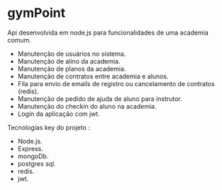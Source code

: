 # gymPoint

 Api desenvolvida em node.js para funcionalidades de uma academia comum.
 
  - Manutenção de usuários no sistema.
  - Manutenção de alino da academia.
  - Manutenção de planos da academia.
  - Manutenção de contratos entre academia e alunos.
  - Fila para envio de emails de registro ou cancelamento de contratos (redis).
  - Manutenção de pedido de ajuda de aluno para instrutor.
  - Manutenção do checkin do aluno na academia.
  - Login da aplicação com jwt.
  
  Tecnologias key do projeto : 
  
   - Node.js.
   - Express.
   - mongoDb.
   - postgres sql.
   - redis.
   - jwt.
